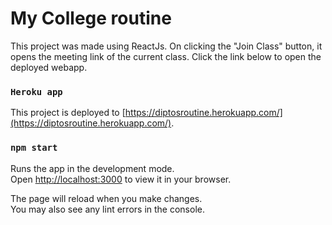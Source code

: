 # My College routine

This project was made using ReactJs. On clicking the "Join Class" button, it opens the meeting link of the current class. Click the link below to open the deployed webapp.

### `Heroku app`

This project is deployed to [https://diptosroutine.herokuapp.com/](https://diptosroutine.herokuapp.com/). 


### `npm start`

Runs the app in the development mode.\
Open [http://localhost:3000](http://localhost:3000) to view it in your browser.

The page will reload when you make changes.\
You may also see any lint errors in the console.

